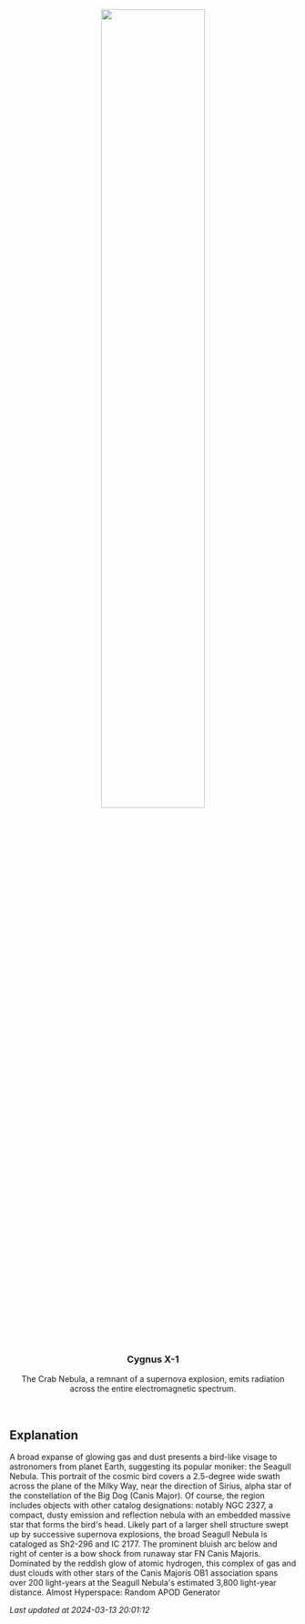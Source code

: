 <p align='center'>
    <img src='https://apod.nasa.gov/apod/image/2403/Seagull_Lacroce_1080.jpg' width='60%' />
    <h3 align="center">Cygnus X-1</h3>
    <p align="center">The Crab Nebula, a remnant of a supernova explosion, emits radiation across the entire electromagnetic spectrum.</p>
</p>
<br/>

Explanation
--
A broad expanse of glowing gas and dust presents a bird-like visage to astronomers from planet Earth, suggesting its popular moniker: the Seagull Nebula. This portrait of the cosmic bird covers a 2.5-degree wide swath across the plane of the Milky Way, near the direction of Sirius, alpha star of the constellation of the Big Dog (Canis Major). Of course, the region includes objects with other catalog designations: notably NGC 2327, a compact, dusty emission and reflection nebula with an embedded massive star that forms the bird's head. Likely part of a larger shell structure swept up by successive supernova explosions, the broad Seagull Nebula is cataloged as Sh2-296 and IC 2177. The prominent bluish arc below and right of center is a bow shock from runaway star FN Canis Majoris. Dominated by the reddish glow of atomic hydrogen, this complex of gas and dust clouds with other stars of the Canis Majoris OB1 association spans over 200 light-years at the Seagull Nebula's estimated 3,800 light-year distance.   Almost Hyperspace: Random APOD Generator


*Last updated at 2024-03-13 20:01:12*
